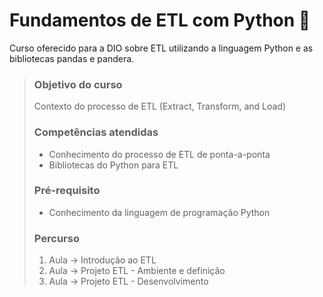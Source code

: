 # Fundamentos de ETL com Python 🐍

Curso oferecido para a DIO sobre ETL utilizando a linguagem Python e as bibliotecas pandas e pandera.

> ### Objetivo do curso
> Contexto do processo de ETL (Extract, Transform, and Load)
>
> ### Competências atendidas
> - Conhecimento do processo de ETL de ponta-a-ponta
> - Bibliotecas do Python para ETL
>
> ### Pré-requisito
> - Conhecimento da linguagem de programação Python
>
> ### Percurso
> 1. Aula → Introdução ao ETL
> 2. Aula → Projeto ETL - Ambiente e definição
> 3. Aula → Projeto ETL - Desenvolvimento



